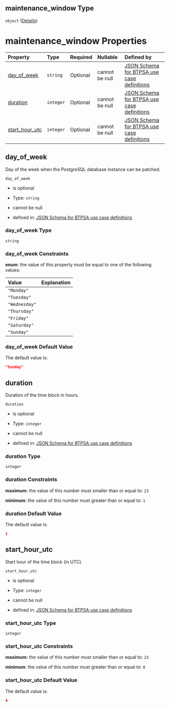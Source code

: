 ## maintenance\_window Type

`object` ([Details](btpsa-usecase-properties-services-items-allof-1-then-allof-84-then-allof-1-then-properties-parameters-properties-maintenance_window.md))

# maintenance\_window Properties

| Property                            | Type      | Required | Nullable       | Defined by                                                                                                                                                                                                                                                                                                                                                                                                                |
| :---------------------------------- | :-------- | :------- | :------------- | :------------------------------------------------------------------------------------------------------------------------------------------------------------------------------------------------------------------------------------------------------------------------------------------------------------------------------------------------------------------------------------------------------------------------ |
| [day\_of\_week](#day_of_week)       | `string`  | Optional | cannot be null | [JSON Schema for BTPSA use case definitions](btpsa-usecase-properties-services-items-allof-1-then-allof-84-then-allof-1-then-properties-parameters-properties-maintenance_window-properties-day_of_week.md "http://example.com/schemas/postgres-premium-create.json#/properties/services/items/allOf/1/then/allOf/84/then/allOf/1/then/properties/parameters/properties/maintenance_window/properties/day_of_week")       |
| [duration](#duration)               | `integer` | Optional | cannot be null | [JSON Schema for BTPSA use case definitions](btpsa-usecase-properties-services-items-allof-1-then-allof-84-then-allof-1-then-properties-parameters-properties-maintenance_window-properties-duration.md "http://example.com/schemas/postgres-premium-create.json#/properties/services/items/allOf/1/then/allOf/84/then/allOf/1/then/properties/parameters/properties/maintenance_window/properties/duration")             |
| [start\_hour\_utc](#start_hour_utc) | `integer` | Optional | cannot be null | [JSON Schema for BTPSA use case definitions](btpsa-usecase-properties-services-items-allof-1-then-allof-84-then-allof-1-then-properties-parameters-properties-maintenance_window-properties-start_hour_utc.md "http://example.com/schemas/postgres-premium-create.json#/properties/services/items/allOf/1/then/allOf/84/then/allOf/1/then/properties/parameters/properties/maintenance_window/properties/start_hour_utc") |

## day\_of\_week

Day of the week when the PostgreSQL database instance can be patched.

`day_of_week`

*   is optional

*   Type: `string`

*   cannot be null

*   defined in: [JSON Schema for BTPSA use case definitions](btpsa-usecase-properties-services-items-allof-1-then-allof-84-then-allof-1-then-properties-parameters-properties-maintenance_window-properties-day_of_week.md "http://example.com/schemas/postgres-premium-create.json#/properties/services/items/allOf/1/then/allOf/84/then/allOf/1/then/properties/parameters/properties/maintenance_window/properties/day_of_week")

### day\_of\_week Type

`string`

### day\_of\_week Constraints

**enum**: the value of this property must be equal to one of the following values:

| Value         | Explanation |
| :------------ | :---------- |
| `"Monday"`    |             |
| `"Tuesday"`   |             |
| `"Wednesday"` |             |
| `"Thursday"`  |             |
| `"Friday"`    |             |
| `"Saturday"`  |             |
| `"Sunday"`    |             |

### day\_of\_week Default Value

The default value is:

```json
"Sunday"
```

## duration

Duration of the time block in hours.

`duration`

*   is optional

*   Type: `integer`

*   cannot be null

*   defined in: [JSON Schema for BTPSA use case definitions](btpsa-usecase-properties-services-items-allof-1-then-allof-84-then-allof-1-then-properties-parameters-properties-maintenance_window-properties-duration.md "http://example.com/schemas/postgres-premium-create.json#/properties/services/items/allOf/1/then/allOf/84/then/allOf/1/then/properties/parameters/properties/maintenance_window/properties/duration")

### duration Type

`integer`

### duration Constraints

**maximum**: the value of this number must smaller than or equal to: `23`

**minimum**: the value of this number must greater than or equal to: `1`

### duration Default Value

The default value is:

```json
1
```

## start\_hour\_utc

Start hour of the time block (in UTC).

`start_hour_utc`

*   is optional

*   Type: `integer`

*   cannot be null

*   defined in: [JSON Schema for BTPSA use case definitions](btpsa-usecase-properties-services-items-allof-1-then-allof-84-then-allof-1-then-properties-parameters-properties-maintenance_window-properties-start_hour_utc.md "http://example.com/schemas/postgres-premium-create.json#/properties/services/items/allOf/1/then/allOf/84/then/allOf/1/then/properties/parameters/properties/maintenance_window/properties/start_hour_utc")

### start\_hour\_utc Type

`integer`

### start\_hour\_utc Constraints

**maximum**: the value of this number must smaller than or equal to: `23`

**minimum**: the value of this number must greater than or equal to: `0`

### start\_hour\_utc Default Value

The default value is:

```json
4
```
